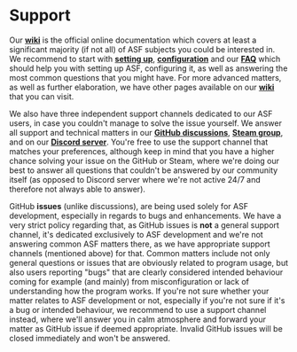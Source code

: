 # Support

Our **[wiki](https://github.com/JustArchiNET/ArchiSteamFarm/wiki)** is the official online documentation which covers at least a significant majority (if not all) of ASF subjects you could be interested in. We recommend to start with **[setting up](https://github.com/JustArchiNET/ArchiSteamFarm/wiki/Setting-up)**, **[configuration](https://github.com/JustArchiNET/ArchiSteamFarm/wiki/Configuration)** and our **[FAQ](https://github.com/JustArchiNET/ArchiSteamFarm/wiki/FAQ)** which should help you with setting up ASF, configuring it, as well as answering the most common questions that you might have. For more advanced matters, as well as further elaboration, we have other pages available on our **[wiki](https://github.com/JustArchiNET/ArchiSteamFarm/wiki)** that you can visit.

We also have three independent support channels dedicated to our ASF users, in case you couldn't manage to solve the issue yourself. We answer all support and technical matters in our **[GitHub discussions](https://github.com/JustArchiNET/ArchiSteamFarm/discussions/categories/support-english)**, **[Steam group](https://steamcommunity.com/groups/archiasf/discussions/1)**, and on our **[Discord server](https://discord.gg/hSQgt8j)**. You're free to use the support channel that matches your preferences, although keep in mind that you have a higher chance solving your issue on the GitHub or Steam, where we're doing our best to answer all questions that couldn't be answered by our community itself (as opposed to Discord server where we're not active 24/7 and therefore not always able to answer).

GitHub **issues** (unlike discussions), are being used solely for ASF development, especially in regards to bugs and enhancements. We have a very strict policy regarding that, as GitHub issues is **not** a general support channel, it's dedicated exclusively to ASF development and we're not answering common ASF matters there, as we have appropriate support channels (mentioned above) for that. Common matters include not only general questions or issues that are obviously related to program usage, but also users reporting "bugs" that are clearly considered intended behaviour coming for example (and mainly) from misconfiguration or lack of understanding how the program works. If you're not sure whether your matter relates to ASF development or not, especially if you're not sure if it's a bug or intended behaviour, we recommend to use a support channel instead, where we'll answer you in calm atmosphere and forward your matter as GitHub issue if deemed appropriate. Invalid GitHub issues will be closed immediately and won't be answered.
